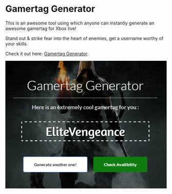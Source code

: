 Gamertag Generator
================

This is an awesome tool using which anyone can instantly generate an awesome gamertag for Xbox live!

Stand out & strike fear into the heart of enemies, get a username worthy of your skills.

Check it out here: [Gamertag Generator](http://getgamertag.com/generator).

![Gamertag maker](generator.PNG)